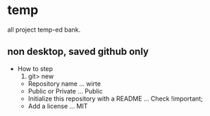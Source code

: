 # temp
all project temp-ed bank.
## non desktop, saved github only
- How to step
   1. git> new 
   - Repository name ... wirte
   - Public or Private ... Public 
   - Initialize this repository with a README ... Check !important;
   - Add a license ... MIT
